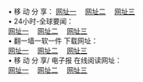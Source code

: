 &#8226; 移 动 分 享：
<a href="http://66.joe.dj/c/" target="_blank">网址一</a>
　<a href="http://css22.gq/b/" target="_blank">网址二</a>
　<a href="http://77.dhm.ro/s/" target="_blank">网址三</a>
　<br />
&#8226; 24小时-全球要闻：<br /> 
<a href="http://66.joe.dj/read/go/n1.html" target="_blank">网址一</a>
　<a href="http://css22.gq/read/go/n2.html" target="_blank">网址二</a>
　<a href="http://77.dhm.ro/read/go/n3.html" target="_blank">网址三</a>
　<br />
&#8226; 翻一墙一软一件 下载网址：<br /> 
<a href="http://66.joe.dj/f/" target="_blank">网址一</a>
　<a href="http://css22.gq/ff/" target="_blank">网址二</a>
　<a href="http://77.dhm.ro/f/" target="_blank">网址三</a>
<br />
&#8226; 移 动 分 享/ 电子报 在线阅读网址：<br />
<a href="http://66.joe.dj/c/" target="_blank">网址一</a>
　<a href="http://css22.gq/b/" target="_blank">网址二</a>
　<a href="http://77.dhm.ro/s/" target="_blank">网址三</a><br />

